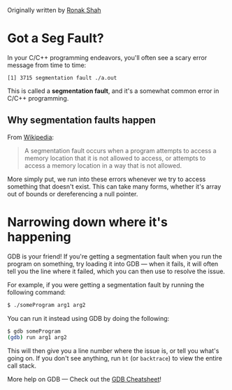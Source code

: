 Originally written by [Ronak Shah](https://ronakshah.org/)

# Got a Seg Fault?
In your C/C++ programming endeavors, you'll often see a scary error message from time to time:

```
[1] 3715 segmentation fault ./a.out
```

This is called a **segmentation fault**, and it's a somewhat common error in C/C++ programming.

## Why segmentation faults happen
From [Wikipedia](https://en.wikipedia.org/wiki/Segmentation_fault#Overview):

> A segmentation fault occurs when a program attempts to access a memory location that it is not allowed to access, or attempts to access a memory location in a way that is not allowed.

More simply put, we run into these errors whenever we try to access something that doesn't exist. This can take many forms, whether it's array out of bounds or dereferencing a null pointer. 

# Narrowing down where it's happening
GDB is your friend! If you're getting a segmentation fault when you run the program on something, try loading it into GDB — when it fails, it will often tell you the line where it failed, which you can then use to resolve the issue.

For example, if you were getting a segmentation fault by running the following command:

```bash
$ ./someProgram arg1 arg2
```

You can run it instead using GDB by doing the following:

```bash
$ gdb someProgram
(gdb) run arg1 arg2
```

This will then give you a line number where the issue is, or tell you what's going on. If you don't see anything, run `bt` (or `backtrace`) to view the entire call stack.

More help on GDB — Check out the [GDB Cheatsheet](GDB%20Cheatsheet.md)!
